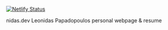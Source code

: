 [![Netlify Status](https://api.netlify.com/api/v1/badges/45b9d45a-3b0e-4422-9e87-9b2ade6b51ec/deploy-status)](https://app.netlify.com/sites/nidas/deploys)










nidas.dev
Leonidas Papadopoulos 
personal webpage & resume